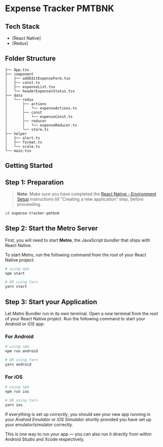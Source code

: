 # Expense Tracker PMTBNK

## Tech Stack

- [React Native] 
- [Redux]


## Folder Structure

```
├── App.tsx
├── component
│   ├── addEditExpenseForm.tsx
│   ├── const.ts
│   ├── expenseList.tsx
│   └── headerExpensesStatus.tsx
├── data
│   └── redux
│       ├── actions
│       │   └── expenseActions.ts
│       ├── const
│       │   └── expenseConst.ts
│       ├── reducer
│       │   └── expenseReducer.ts
│       └── store.ts
├── helper
│   ├── alert.ts
│   ├── format.ts
│   └── scale.ts
└── main.tsx
```

## Getting Started

## Step 1: Preparation

> **Note**: Make sure you have completed the [React Native - Environment Setup](https://reactnative.dev/docs/environment-setup) instructions till "Creating a new application" step, before proceeding.


```bash
cd expense-tracker-pmtbnk
```

## Step 2: Start the Metro Server

First, you will need to start **Metro**, the JavaScript _bundler_ that ships _with_ React Native.

To start Metro, run the following command from the _root_ of your React Native project:

```bash
# using npm
npm start

# OR using Yarn
yarn start
```

## Step 3: Start your Application

Let Metro Bundler run in its _own_ terminal. Open a _new_ terminal from the _root_ of your React Native project. Run the following command to start your _Android_ or _iOS_ app:

### For Android

```bash
# using npm
npm run android

# OR using Yarn
yarn android
```

### For iOS

```bash
# using npm
npm run ios

# OR using Yarn
yarn ios
```

If everything is set up _correctly_, you should see your new app running in your _Android Emulator_ or _iOS Simulator_ shortly provided you have set up your emulator/simulator correctly.

This is one way to run your app — you can also run it directly from within Android Studio and Xcode respectively.


